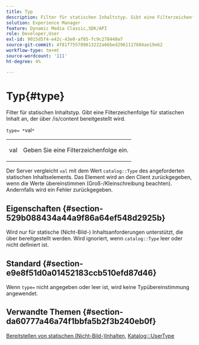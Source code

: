 ```yaml
---
title: Typ
description: Filter für statischen Inhaltstyp. Gibt eine Filterzeichenfolge für statischen Inhalt an, der über /is/content bereitgestellt wird.
solution: Experience Manager
feature: Dynamic Media Classic,SDK/API
role: Developer,User
exl-id: 9015d5f4-e42c-43e0-af85-fc9c278448e7
source-git-commit: 4f81f755789613222a66bed2961117604ae19e62
workflow-type: tm+mt
source-wordcount: '111'
ht-degree: 4%

---
```


# Typ{#type}

Filter für statischen Inhaltstyp. Gibt eine Filterzeichenfolge für statischen Inhalt an, der über /is/content bereitgestellt wird.

`type= *`val`*`

<table id="simpletable_B66354A826434A678F3DBC686A0F1436"> 
 <tr class="strow"> 
  <td class="stentry"> <p><span class="varname"> val</span> </p> </td> 
  <td class="stentry"> <p>Geben Sie eine Filterzeichenfolge ein. </p></td> 
 </tr> 
</table>

Der Server vergleicht `val` mit dem Wert `catalog::Type` des angeforderten statischen Inhaltselements. Das Element wird an den Client zurückgegeben, wenn die Werte übereinstimmen (Groß-/Kleinschreibung beachten). Andernfalls wird ein Fehler zurückgegeben.

## Eigenschaften {#section-529b088434a44a9f86a64ef548d2925b}

Wird nur für statische (Nicht-Bild-) Inhaltsanforderungen unterstützt, die über bereitgestellt werden. Wird ignoriert, wenn `catalog::Type` leer oder nicht definiert ist.

## Standard {#section-e9e8f51d0a01452183ccb510efd87d46}

Wenn `type=` nicht angegeben oder leer ist, wird keine Typübereinstimmung angewendet.

## Verwandte Themen {#section-da60777a46a74f1bbfa5b2f3b240eb0f}

[Bereitstellen von statischen (Nicht-Bild-)Inhalten](../../../../../is-api/http-ref/image-serving-api-ref/c-http-protocol-reference/c-syntax-and-features/r-serving-static-non-image-content.md#reference-cbe50e697fdf4c7bbb0084f98b7739da), [Katalog:::UserType](/help/aem-is-ir-api/is-api/image-catalog/image-serving-api-ref/c-image-catalog-reference/c-image-svg-data-reference/c-image-data-reference/r-usertype-cat.md)
